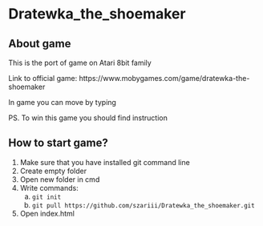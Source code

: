 <h1>Dratewka_the_shoemaker</h1>

<h2>About game</h2>
<p>This is the port of game on Atari 8bit family</p>
<p>Link to official game: https://www.mobygames.com/game/dratewka-the-shoemaker</p>
<p>In game you can move by typing</p>
<p>PS. To win this game you should find instruction</p>

<h2>How to start game?</h2>
<ol>
  <li>Make sure that you have installed git command line</li>
  <li>Create empty folder</li>
  <li>Open new folder in cmd</li>
    <li>Write commands:
    <ol type="a" >
      <li><code>git init</code></li>
      <li><code>git pull https://github.com/szariii/Dratewka_the_shoemaker.git</code></li>
    </ol>
  </li>
  <li>Open index.html</li>
</ol>
